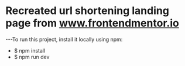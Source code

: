 
# Recreated url shortening landing page from www.frontendmentor.io

---To run this project, install it locally using npm:

- $ npm install 
- $ npm run dev

